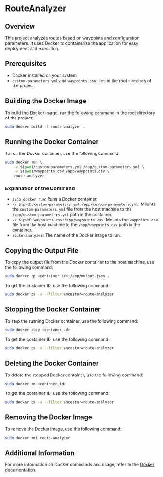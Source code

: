 # RouteAnalyzer

## Overview

This project analyzes routes based on waypoints and configuration parameters. It uses Docker to containerize the application for easy deployment and execution.

## Prerequisites

- Docker installed on your system
- `custom-parameters.yml` and `waypoints.csv` files in the root directory of the project

## Building the Docker Image

To build the Docker image, run the following command in the root directory of the project:

```sh
sudo docker build -t route-analyzer .
```

## Running the Docker Container
To run the Docker container, use the following command:

```sh
sudo docker run \
    -v $(pwd)/custom-parameters.yml:/app/custom-parameters.yml \
    -v $(pwd)/waypoints.csv:/app/waypoints.csv \
    route-analyzer
```

### Explanation of the Command

- `sudo docker run`: Runs a Docker container.
- `-v $(pwd)/custom-parameters.yml:/app/custom-parameters.yml`: Mounts the `custom-parameters.yml` file from the host machine to the `/app/custom-parameters.yml` path in the container.
- `-v $(pwd)/waypoints.csv:/app/waypoints.csv`: Mounts the `waypoints.csv` file from the host machine to the `/app/waypoints.csv` path in the container.
- `route-analyzer`: The name of the Docker image to run.

## Copying the Output File

To copy the output file from the Docker container to the host machine, use the following command:

```sh
sudo docker cp <container_id>:/app/output.json .
```

To get the container ID, use the following command:

```sh
sudo docker ps -a --filter ancestor=route-analyzer
```

## Stopping the Docker Container

To stop the running Docker container, use the following command:

```sh
sudo docker stop <contener_id>
```

To get the container ID, use the following command:

```sh
sudo docker ps -a --filter ancestor=route-analyzer
```

## Deleting the Docker Container

To delete the stopped Docker container, use the following command:

```sh
sudo docker rm <contener_id>
```

To get the container ID, use the following command:

```sh
sudo docker ps -a --filter ancestor=route-analyzer
```

## Removing the Docker Image

To remove the Docker image, use the following command:

```sh
sudo docker rmi route-analyzer
```
## Additional Information

For more information on Docker commands and usage, refer to the [Docker documentation](https://docs.docker.com/).